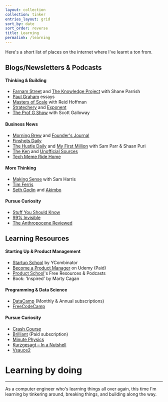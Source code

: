 ```yaml
---
layout: collection
collection: tinker
entries_layout: grid
sort_by: date
sort_order: reverse
title: Learning
permalink: /learning
---
```

Here's a short list of places on the internet where I've learnt a ton from.

## Blogs/Newsletters & Podcasts
#### Thinking & Building
- [Farnam Street](https://fs.blog/) and [The Knowledge Project](https://fs.blog/knowledge-project/) with Shane Parrish
- [Paul Graham](http://paulgraham.com/) essays
- [Masters of Scale](https://mastersofscale.com/) with Reid Hoffman
- [Stratechery](https://stratechery.com/) and [Exponent](https://exponent.fm/)
- [The Prof G Show](https://open.spotify.com/show/5Ob5psTjoUtIGYxKUp2QVy) with Scott Galloway

#### Business News
- [Morning Brew](https://www.morningbrew.com/daily/r?kid=5f1c3348) and [Founder's Journal](https://art19.com/shows/the-founders-journal)
- [Finshots Daily](https://finshots.in/)
- [The Hustle Daily](https://thehustle.co/) and [My First Million](https://thehustle.co/my-first-million-podcast/) with Sam Parr & Shaan Puri
- [The Ken](https://the-ken.com/join/?code=Anil-NTk5NDM=) and [Unofficial Sources](https://open.spotify.com/show/0bAeCQeb8MafkJ7KaHwUlw)
- [Tech Meme Ride Home](https://www.ridehome.info/show/techmeme-ride-home/)

#### More Thinking
- [Making Sense](https://samharris.org/podcast/) with Sam Harris
- [Tim Ferris](https://tim.blog/podcast/)
- [Seth Godin](https://seths.blog/) and [Akimbo](https://www.akimbo.link/)

#### Pursue Curiosity
- [Stuff You Should Know](https://www.iheart.com/podcast/105-stuff-you-should-know-26940277/)
- [99% Invisible](https://99percentinvisible.org/)
- [The Anthropocene Reviewed](https://www.johngreenbooks.com/podcast)

## Learning Resources
#### Starting Up & Product Management
- [Startup School](https://www.startupschool.org/) by YCombinator
- [Become a Product Manager](https://www.udemy.com/course/become-a-product-manager-learn-the-skills-get-a-job/) on Udemy (Paid)
- [Product School](https://productschool.com/free-product-management-resources/)'s Free Resources & Podcasts
- Book: 'Inspired' by Marty Cagan

#### Programming & Data Science
- [DataCamp](https://www.datacamp.com?tap_a=5644-dce66f&tap_s=1596029-2af4dc&utm_medium=affiliate&utm_source=anilgeorge) (Monthly & Annual subscriptions)
- [FreeCodeCamp](https://www.freecodecamp.org/)

#### Pursue Curiosity
- [Crash Course](https://www.youtube.com/user/crashcourse)
- [Brilliant](https://brilliant.org/) (Paid subscription)
- [Minute Physics](https://www.youtube.com/user/minutephysics/)
- [Kurzgesagt – In a Nutshell](https://www.youtube.com/c/inanutshell/)
- [Vsauce2](https://www.youtube.com/user/Vsauce2/)

# Learning by doing
---
As a computer engineer who's learning things all over again, this time I'm learning by tinkering around, breaking things, and building along the way.

